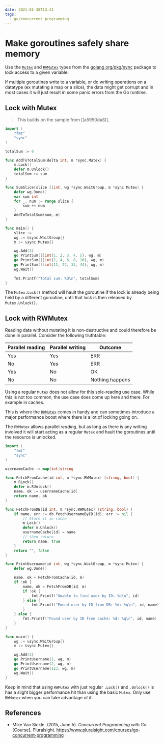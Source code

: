 ```yaml
---
date: 2021-01-30T13:41
tags: 
  - go/concurrent programming
---
```


# Make goroutines safely share memory

Use the [`Mutex`](https://golang.org/pkg/sync/#Mutex) and
[`RWMutex`](https://golang.org/pkg/sync/#RWMutex) types from the
[golang.org/pkg/sync](https://golang.org/pkg/sync/) package to lock access to a
given variable.

If multiple goroutines write to a variable, or do writing operations on a
datatype (ex mutating a map or a slice), the data might get corrupt and in most
cases it will just result in some panic errors from the Go runtime.

## Lock with Mutex

> This builds on the sample from [[a5950da8]].

```go
import (
    "fmt"
    "sync"
)

totalSum := 0

func AddToTotalSum(delta int, m *sync.Mutex) {
    m.Lock()
    defer m.Unlock()
    totalSum += sum
}

func SumSlice(slice []int, wg *sync.WaitGroup, m *sync.Mutex) {
    defer wg.Done()
    var sum int
    for _, num := range slice {
        sum += num
    }
    AddToTotalSum(sum, m)
}

func main() {
    slice := 
    wg := &sync.WaitGroup{}
    m := &sync.Mutex{}

    wg.Add(3)
    go PrintSum([]int{1, 2, 3, 4, 5}, wg, m)
    go PrintSum([]int{2, 4, 6, 8, 10}, wg, m)
    go PrintSum([]int{11, 22, 33, 44}, wg, m)
    wg.Wait()
    
    fmt.Printf("Total sum: %d\n", totalSum)
}
```

The `Mutex.Lock()` method will hault the goroutine if the lock is already being
held by a different goroutine, until that lock is then released by
`Mutex.Unlock()`.

## Lock with RWMutex

Reading data without mutating it is non-destructive and could therefore be done
in parallel. Consider the following truthtable:

| Parallel reading | Parallel writing | Outcome         |
| ---------------- | ---------------- | --------------- |
| Yes              | Yes              | ERR             |
| No               | Yes              | ERR             |
| Yes              | No               | OK              |
| No               | No               | Nothing happens |

Using a regular `Mutex` does not allow for this sole-reading use case. While this
is not too common, the use case does come up here and there. For example in
caches.

This is where the [`RWMutex`](https://golang.org/pkg/sync/#RWMutex) comes in
handy and can sometimes introduce a major performance boost where there is a lot
of locking going on.

The `RWMutex` allows parallel *reading*, but as long as there is any writing
involved it will start acting as a regular `Mutex` and hault the goroutines
until the resource is unlocked.

```go
import (
    "fmt"
    "sync"
)

usernameCache := map[int]string

func FetchFromCache(id int, m *sync.RWMutex) (string, bool) {
    m.RLock()
    defer m.RUnlock()
    name, ok := usernameCache[id]
    return name, ok
}

func FetchFromDB(id int, m *sync.RWMutex) (string, bool) {
    if name, err := db.fetchUsernameByID(id); err != nil {
        // Store it in cache
        m.Lock()
        defer m.Unlock()
        usernameCache[id] = name
        // then return
        return name, true
    }
    return "", false
}

func PrintUsername(id int, wg *sync.WaitGroup, m *sync.Mutex) {
    defer wg.Done()

    name, ok = FetchFromCache(id, m)
    if !ok {
        name, ok = FetchFromDB(id, m)
        if !ok {
            fmt.Printf("Unable to find user by ID: %d\n", id)
        } else {
            fmt.Printf("Found user by ID from DB: %d: %q\n", id, name)
        }
    } else {
        fmt.Printf("Found user by ID from cache: %d: %q\n", id, name)
    }
}

func main() {
    wg := &sync.WaitGroup{}
    m := &sync.Mutex{}

    wg.Add(3)
    go PrintUsername(1, wg, m)
    go PrintUsername(2, wg, m)
    go PrintUsername(123, wg, m)
    wg.Wait()
}
```

Keep in mind that using `RWMutex` with just regular `.Lock()` and `.Unlock()` is
has a slight bigger performance hit than using the basic `Mutex`. Only use
`RWMutex` when you can take advantage of it.

## References

- Mike Van Sickle. (2015, June 5). *Concurrent Programming with Go* [Course].
  Pluralsight. <https://www.pluralsight.com/courses/go-concurrent-programming>
